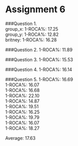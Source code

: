 Assignment 6
==================

###Question 1.  
group_x: 1-ROCA%: 17.25  
group_y: 1-ROCA%: 12.82  
britney: 1-ROCA%: 16.28  

###Question 2.
1-ROCA%: 11.89

###Question 3.
1-ROCA%: 15.53

###Question 4.
1-ROCA%: 16.14

###Question 5.
1-ROCA%: 16.69  
1-ROCA%: 16.07  
1-ROCA%: 16.68  
1-ROCA%: 22.10  
1-ROCA%: 14.87  
1-ROCA%: 19.51  
1-ROCA%: 16.25  
1-ROCA%: 19.79  
1-ROCA%: 16.07  
1-ROCA%: 18.27  

Average: 17.63
